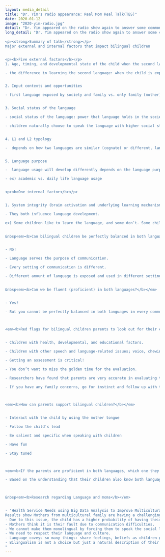 ```yaml
---
layout: media_detail
title: "Dr. Yim's radio appearance: Real Mom Real Talk(TBS)"
date: 2020-01-12
image: "2020-yim-radio.jpg"
detail: "Dr. Yim appeared on the radio show again to answer some common questions that mothers may have about bilingual child's language development."
long_detail: "Dr. Yim appeared on the radio show again to answer some common questions that mothers may have about bilingual child's language development. 
​
<p><strong>Summary of talk</strong></p>
Major external and internal factors that impact bilingual children


<p><b>Five external factors</b></p>
1. Age, timing, and developmental state of the child when the second language is introduced

- the difference in learning the second language: when the child is exposed to a first and second language at the same time vs. when the child is exposed to the second language after the first language is introduced


2. Input contexts and opportunities

- first language exposed by society and family vs. only family (mother)


3. Social status of the language

- social status of the language: power that language holds in the society

- children naturally choose to speak the language with higher social status


4. L1 and L2 typology

-  depends on how two languages are similar (cognate) or different, language learning can be easier or more difficult


5. Language purpose

-  language usage will develop differently depends on the language purpose  

- ex) academic vs. daily life language usage


<p><b>One internal factor</b></p>


1. System integrity (brain activation and underlying learning mechanism) and preferences

- They both influence language development.

ex) Some children like to learn the language, and some don’t. Some children don’t care about making mistakes.
 

&nbsp<em><b>Can bilingual children be perfectly balanced in both languages?</b></em>


- No!

- Language serves the purpose of communication.

- Every setting of communication is different.

- Different amount of language is exposed and used in different settings.
 

&nbsp<em><b>Can we be fluent (proficient) in both languages?</b></em>


- Yes!

- But you cannot be perfectly balanced in both languages in every communication setting.
 


<em><b>Red flags for bilingual children parents to look out for their children</b></em>


- Children with health, developmental, and educational factors.

- Children with other speech and language-related issues; voice, chewing, hearing, motor skills disorders.

- Getting an assessment is critical!

- You don’t want to miss the golden time for the evaluation.

- Researchers have found that parents are very accurate in evaluating their children.

- If you have any family concerns, go for instinct and follow up with the evaluation.
 


<em><b>How can parents support bilingual children?</b></em>


- Interact with the child by using the mother tongue

- Follow the child’s lead

- Be salient and specific when speaking with children

- Have fun

- Stay tuned



<em><b>If the parents are proficient in both languages, which one they must use?</b></em>

- Based on the understanding that their children also know both languages, parents can speak both languages to their children but importantly, stick to your mother tongue!
 


&nbsp<em><b>Research regarding Language and moms</b></em>


- 'Health Service Needs using Big Data Analysis to Improve Multicultural Family Life's Service'
Results show Mothers from multicultural family are having a challenging time due to the language usage between mother and child because family force the mother to learn and speak Korean to their children.
- Due to this issue, the child has a higher probability of having their language development delayed.
- Mothers think it is their fault due to communication difficulties.
- We cannot make them monolingual by forcing them to speak the social language.
- We need to respect their language and culture.
- Language coveys so many things: share feelings, beliefs as children get older.
- Bilingualism is not a choice but just a natural description of their life.
"
---
```



